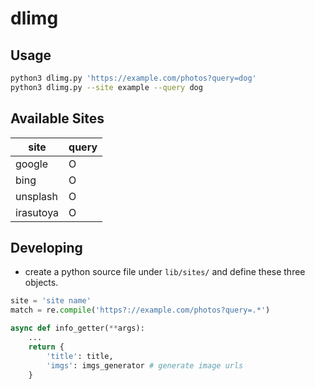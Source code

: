 # dlimg

## Usage

```sh
python3 dlimg.py 'https://example.com/photos?query=dog'
python3 dlimg.py --site example --query dog
```

## Available Sites

| site                 | query |
|----------------------|-------|
| google               |   O   |
| bing                 |   O   |
| unsplash             |   O   |
| irasutoya            |   O   |

## Developing

* create a python source file under `lib/sites/` and define these three objects.

```py
site = 'site name'
match = re.compile('https?://example.com/photos?query=.*')

async def info_getter(**args):
    ...
    return {
        'title': title,
        'imgs': imgs_generator # generate image urls
    }
```

